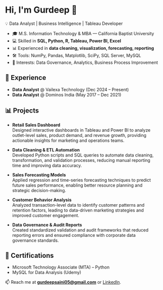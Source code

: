 # Hi, I'm Gurdeep 👋

💡 Data Analyst | Business Intelligence | Tableau Developer  

- 🎓 M.S. Information Technology & MBA — California Baptist University  
- 💻 Skilled in **SQL, Python, R, Tableau, Power BI, Excel**  
- 📊 Experienced in **data cleaning, visualization, forecasting, reporting**  
- 🛠 Tools: NumPy, Pandas, Matplotlib, SciPy, SQL Server, MySQL  
- 🔎 Interests: Data Governance, Analytics, Business Process Improvement  

## 🏢 Experience
- **Data Analyst** @ Vailexa Technology (Dec 2024 – Present)  
- **Data Analyst** @ Dominos India (May 2017 – Dec 2021)  

## 📊 Projects
- **Retail Sales Dashboard**  
  Designed interactive dashboards in Tableau and Power BI to analyze outlet-level sales, product demand, and revenue growth, providing actionable insights for marketing and operations teams.  

- **Data Cleaning & ETL Automation**  
  Developed Python scripts and SQL queries to automate data cleaning, transformation, and validation processes, reducing manual reporting time and improving data accuracy.  

- **Sales Forecasting Models**  
  Applied regression and time-series forecasting techniques to predict future sales performance, enabling better resource planning and strategic decision-making.  

- **Customer Behavior Analysis**  
  Analyzed transaction-level data to identify customer patterns and retention factors, leading to data-driven marketing strategies and improved customer engagement.  

- **Data Governance & Audit Reports**  
  Created standardized validation and audit frameworks that reduced reporting errors and ensured compliance with corporate data governance standards.  

## 📜 Certifications
- Microsoft Technology Associate (MTA) – Python  
- MySQL for Data Analysis (Udemy)  

📫 Reach me at **gurdeepsaini05@gmail.com** or [LinkedIn](your-linkedin-here).  
